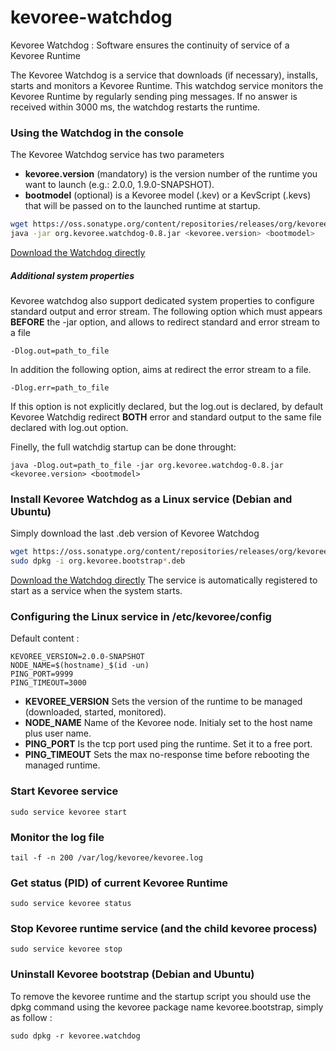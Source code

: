 kevoree-watchdog
================

Kevoree Watchdog : Software ensures the continuity of service of a Kevoree Runtime

The Kevoree Watchdog is a service that downloads (if necessary), installs, starts and monitors a Kevoree Runtime. 
This watchdog service monitors the Kevoree Runtime by regularly sending ping messages.
If no answer is received within 3000 ms, the watchdog restarts the runtime.

### Using the Watchdog in the console
The Kevoree Watchdog service has two parameters
+ **kevoree.version** (mandatory) is the version number of the runtime you want to launch (e.g.: 2.0.0, 1.9.0-SNAPSHOT).
+ **bootmodel** (optional) is a Kevoree model (.kev) or a KevScript (.kevs) that will be passed on to the launched runtime at startup.

```bash
wget https://oss.sonatype.org/content/repositories/releases/org/kevoree/watchdog/org.kevoree.watchdog/0.8/org.kevoree.watchdog-0.8.jar
java -jar org.kevoree.watchdog-0.8.jar <kevoree.version> <bootmodel>
```
[Download the Watchdog directly](https://oss.sonatype.org/content/repositories/releases/org/kevoree/watchdog/org.kevoree.watchdog/0.8/org.kevoree.watchdog-0.8.jar) 

##### Additional system properties
Kevoree watchdog also support dedicated system properties to configure standard output and error stream. The following option which must appears **BEFORE** the -jar option, and allows to redirect standard and error stream to a file

	-Dlog.out=path_to_file
	
In addition the following option, aims at redirect the error stream to a file.

	-Dlog.err=path_to_file
	
If this option is not explicitly declared, but the log.out is declared, by default Kevoree Watchdig redirect **BOTH** error and standard output to the same file declared with log.out option.

Finelly, the full watchdig startup can be done throught:

	java -Dlog.out=path_to_file -jar org.kevoree.watchdog-0.8.jar <kevoree.version> <bootmodel>


### Install Kevoree Watchdog as a Linux service (Debian and Ubuntu)

Simply download the last .deb version of Kevoree Watchdog 

```bash
wget https://oss.sonatype.org/content/repositories/releases/org/kevoree/watchdog/org.kevoree.watchdog/0.8/org.kevoree.watchdog-0.8.deb
sudo dpkg -i org.kevoree.bootstrap*.deb
```
[Download the Watchdog directly](https://oss.sonatype.org/content/repositories/releases/org/kevoree/watchdog/org.kevoree.watchdog/0.8/org.kevoree.watchdog-0.8.deb) 
The service is automatically registered to start as a service when the system starts.

### Configuring the Linux service in /etc/kevoree/config

Default content : 

	KEVOREE_VERSION=2.0.0-SNAPSHOT
	NODE_NAME=$(hostname)_$(id -un)
	PING_PORT=9999
	PING_TIMEOUT=3000
	
+ **KEVOREE_VERSION** Sets the version of the runtime to be managed (downloaded, started, monitored).
+ **NODE_NAME** Name of the Kevoree node. Initialy set to the host name plus user name.
+ **PING_PORT** Is the tcp port used ping the runtime. Set it to a free port.
+ **PING_TIMEOUT** Sets the max no-response time before rebooting the managed runtime.

### Start Kevoree service 

	sudo service kevoree start
	
### Monitor the log file 

	tail -f -n 200 /var/log/kevoree/kevoree.log

### Get status (PID) of current Kevoree Runtime

	sudo service kevoree status
	
### Stop Kevoree runtime service (and the child kevoree process)

	sudo service kevoree stop

### Uninstall Kevoree bootstrap (Debian and Ubuntu)

To remove the kevoree runtime and the startup script you should use the dpkg command using the kevoree package name kevoree.bootstrap, simply as follow :

	sudo dpkg -r kevoree.watchdog 

